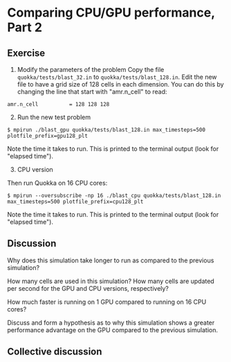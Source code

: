 # Comparing CPU/GPU performance, Part 2

## Exercise

1. Modify the parameters of the problem
Copy the file `quokka/tests/blast_32.in` to `quokka/tests/blast_128.in`. Edit the new file to have a grid size of 128 cells in each dimension. You can do this by changing the line that start with "amr.n_cell" to read:
```
amr.n_cell          = 128 128 128
```

2. Run the new test problem
```
$ mpirun ./blast_gpu quokka/tests/blast_128.in max_timesteps=500 plotfile_prefix=gpu128_plt
```
Note the time it takes to run. This is printed to the terminal output (look for "elapsed time").

3. CPU version

Then run Quokka on 16 CPU cores:
```
$ mpirun --oversubscribe -np 16 ./blast_cpu quokka/tests/blast_128.in max_timesteps=500 plotfile_prefix=cpu128_plt
```

Note the time it takes to run. This is printed to the terminal output (look for "elapsed time").

## Discussion
Why does this simulation take longer to run as compared to the previous simulation?

How many cells are used in this simulation? How many cells are updated per second for the GPU and CPU versions, respectively?

How much faster is running on 1 GPU compared to running on 16 CPU cores?

Discuss and form a hypothesis as to why this simulation shows a greater performance advantage on the GPU compared to the previous simulation.

## Collective discussion

